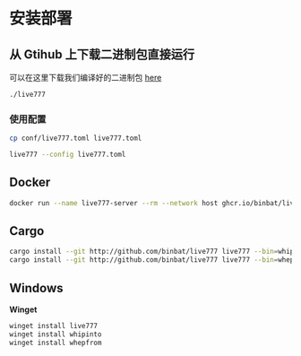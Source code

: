 # 安装部署

## 从 Gtihub 上下载二进制包直接运行

可以在这里下载我们编译好的二进制包 [here](https://github.com/binbat/live777/releases)

```bash
./live777
```

### 使用配置

```bash
cp conf/live777.toml live777.toml

live777 --config live777.toml
```

## Docker

```sh
docker run --name live777-server --rm --network host ghcr.io/binbat/live777-server:latest live777
```

## Cargo

```bash
cargo install --git http://github.com/binbat/live777 live777 --bin=whipinto
cargo install --git http://github.com/binbat/live777 live777 --bin=whepfrom
```

## Windows

**Winget**

```bash
winget install live777
winget install whipinto
winget install whepfrom
```

